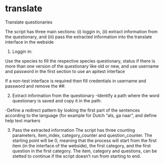 # translate
Translate questionaries

The script has three main sections: (i) loggin in, (ii) extract information from the questionary, and (iii) pass the extracted information into the translate interface in the webside

1. Loggin in:

Use the species to fill the respective species questionary, status if there is more than one version of the questionary like old or new, and use username and password in the first section to use an apitest interface 

 

If a non-test interface is required then fill credentials in username and password and remove the ##:
 

 


2. Extract information from the questionary
-Identify a path where the word questionary is saved and copy it in the path:

 

-Define a redirect pattern by looking the first part of the sentences according to the language (for example for Dutch “als, ga naar”, and define help text  markers 

 

3. Pass the extracted information
The script has three counting parameters, item_index, category_counter and question_counter. The starting point will be 0, meaning that the process will start from the first item (in the interface of the webside), the first category, and the first question in the first category. The item, category and questions, can be stetted to continue if the script doesn’t run from starting to end. 

 
